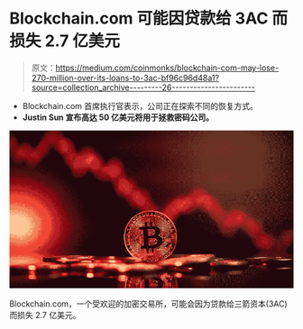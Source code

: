 # Blockchain.com 可能因贷款给 3AC 而损失 2.7 亿美元

> 原文：<https://medium.com/coinmonks/blockchain-com-may-lose-270-million-over-its-loans-to-3ac-bf96c96d48a1?source=collection_archive---------26----------------------->

*   Blockchain.com 首席执行官表示，公司正在探索不同的恢复方式。
*   **Justin Sun 宣布高达 50 亿美元将用于拯救密码公司。**

![](img/1452ad35ec432e5546c95e75902b6593.png)

Blockchain.com，一个受欢迎的加密交易所，可能会因为贷款给三箭资本(3AC)而损失 2.7 亿美元。